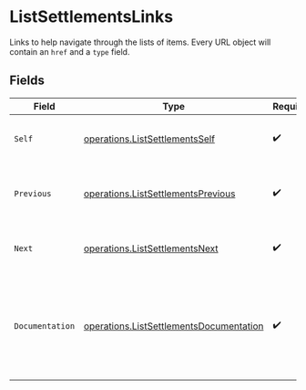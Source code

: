 # ListSettlementsLinks

Links to help navigate through the lists of items. Every URL object will contain an `href` and a `type` field.


## Fields

| Field                                                                                              | Type                                                                                               | Required                                                                                           | Description                                                                                        |
| -------------------------------------------------------------------------------------------------- | -------------------------------------------------------------------------------------------------- | -------------------------------------------------------------------------------------------------- | -------------------------------------------------------------------------------------------------- |
| `Self`                                                                                             | [operations.ListSettlementsSelf](../../models/operations/listsettlementsself.md)                   | :heavy_check_mark:                                                                                 | The URL to the current set of items.                                                               |
| `Previous`                                                                                         | [operations.ListSettlementsPrevious](../../models/operations/listsettlementsprevious.md)           | :heavy_check_mark:                                                                                 | The previous set of items, if available.                                                           |
| `Next`                                                                                             | [operations.ListSettlementsNext](../../models/operations/listsettlementsnext.md)                   | :heavy_check_mark:                                                                                 | The next set of items, if available.                                                               |
| `Documentation`                                                                                    | [operations.ListSettlementsDocumentation](../../models/operations/listsettlementsdocumentation.md) | :heavy_check_mark:                                                                                 | In v2 endpoints, URLs are commonly represented as objects with an `href` and `type` field.         |
